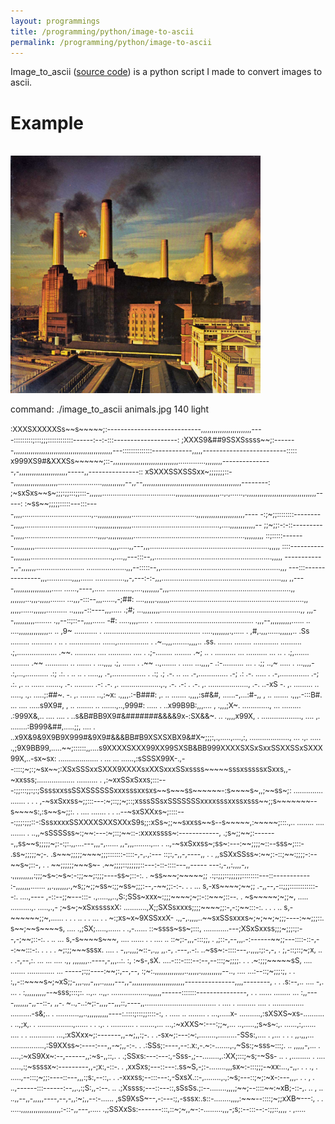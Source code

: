 ```yaml
---
layout: programmings
title: /programming/python/image-to-ascii
permalink: /programming/python/image-to-ascii
---
```


<p>Image_to_ascii (<a href="https://github.com/Plotkine/image_to_ascii" target="_blank" rel="noopener noreferrer">source code</a>) is a python script I made to convert images to ascii.</p>

<h1>Example</h1>

<p><br><img src="/programming/python/animals.jpg" alt="animals" width="400" height="auto">

command: ./image_to_ascii animals.jpg 140 light</p>

<p><small>:XXXSXXXXXSs~~s~~~~~;:----------------------------,,,,,,,,,,,,,,,,,,,,,,,,----:::::::::;:::;;;::::::::::::------:--:-:::-------------------:
;XXXS9&##9SSXSssss~~;:-------,,,,,,,,,,,,,,,,,,,,,,,,,,,,,,,,,,,,,,,,,,,,,,,---::::::::::::::------------,,,,,-------------------------:::::
x999XS9#&XXXSs~~~~~~;::-,,,,,,,,,,,,,,,,,,,,,,,,,,,,,,,.............,,,,,,,,---------------,-,,,,,,,,,,,,,,,,,,,,,,,-----,,---------------::
xSXXXSSXSSSxx~;;;;;;;::--,,,,,,,,,,,,,,,,,,,,,.....................,,,,,,,,,,,--,,--,,,,,,,,,,,,,,,,,,,,,,,,,,,,,,,,,,,,,,,,,,,,,,,--------:
;~sxSxs~~s~;;;:;;:::;;:::-,,,,,,...................................,,,,,,,,,,,,,,,,,,,,,..,.,......,.,,,,,,,,,,,,,,,,,,,,,,,,,,,,,,,,,-----:
:~ss~~;;;;;:::::---:::----,,,,.................................,..,,,,,,,,,,,,,,,,...............................,,,,,,,,,,,,,,,,,,,,,,,----
-:;~;;::::::::---------,,,,,..................................,,,,,,,,,,,,,,,,,..........................................,....,,,,,,,,,,,,--
;;~;;:-:-::----------,,,,,...................................,,,,.,,,,,,,,,,,,.....................................................,,,,,,,,,
::;:::::-------,,,,,,,,,,....................................,,,,.....,,---,,,.........................................................,,,,,
::::-----------,,,,,,,,.......................................,....,,---:::--,,........................................................,,,,,
------------,,-,,,,,,,.......................  ...................,,,--:::::--,,.........................................................,,,
---:::---------------,,,............,,,,......      ..............,,-,---:-:-,,,.........................................................,,,
,,----,,,,,,,,,,,,,,,,,,..... ......,----,.....    ............,....,,,,,,,,-,,,..........................................................,,
,,,,,,,...,,,.,,,,,.......    ...,,,-:::--,,,......,-;##: ....,,,,,.,,,,,,................................................................,,
,,,,,......,,,,,,..........  ..,,,,,-::----,,,.....  .;#;   ...,,,,,,,,...................................................................,,
,,,--,,,,,,,,,,........      .,,--::;::--,,,,......   -#:    .....,,,,..... .                ...............................................
.,,,--,,,,,,,,,,......  .. ....,,,,,,,,,,,,,,..  ..   ,9~    ...........              .       ..............................................
.....,,,,,,,,.,.....   .   ,#,.,,,......,,,,,,..      .Ss   .........                           ..........            . .. . ...............
......,............... .   .~..,,,........,,,,..      .ss.                                                                 .......  ........
............  ..........   .;,...................     .~~.                                                           ..........         ....
...........  ....      .   .;-........   ........     .~;   ..                                                    . ..........           ...
..........  ...     .. .   .;,.......    .........    .~~                                                      ...........                ..
.......    .     ...,,,,   .;,  ......           .    .~~                                                    ..,.......                    .
.....           ...,,,,-   .:-.......... ...     .    .;;                                                    ..,~                           
.....        .  ...,,,,-   .:,...,...........         .:;                                                      .:.                          
.  ..    .. .    .....,,   .-,................   .    .:;                             .;                       .-.                        ..
                     ...   .-,..............          .-;                             .:                       .-.                     .....
                       .   .-,..............          .-;                             .:.                       ,.    ..    ......  .......,
                           .-.   .........            .-:                             .-.                       ,.    ...................,.,
                           .-.                        .-:           .                 .-.                       ,.      ...................,
                           .-.                      ..-xS                              -.                       ,.      ......... ..  .....,
                           .,.                  .....;:##~.                            -.                       ,.                   .......
                       ..,:~x:                 .,,,,.:-B###:                           ,.                       ..                   .......
                     .,,,,:s#&#,               ......-,...:#-,,                        ,                        ..                   .......
                     .,,,.-:::B#.           ... .... .....s9X9#,                       ,                        ..                  ........
  ..               .......,..,999#:            ..... .  ..x99B9B:,,,....               ,                   .,,,;X~.           .............,
  ...             ......... .:999X&,..   ....   .... .  ..s&B#BB9X9#&#######&&&&9x-:SX&&~.     ..         .,,,,x99X, .  ...................,
 ....             ,. ........:B999&##,.....;;,  .... .  ..x9X&9&9X9B9X999#&9X9#&&&BB#B9XSXSXBX9&#X~;;;:,.,.....,....,:, ...................,
  ...            .,. ..... .,;9X9BB99,.....~~;::::::,,....s9XXXXSXXX99XX99SXSB&BB999XXXXSXSxSxxSSXXSSxSXXX99X,..-sx~sx:  ...................
. ...            ... ......,:sSSSX99X-.,--::::;~;:;~sx~~;:XSxSSSxxSXXX9XXXXsxXXSxxxSSxssss~~~~~sssxsssssxSxxs,,-~xxsss;..................   
..........           .     ,:~xxSSxSxxs;:::---:;;:::;;:;:;SsssxxssSSXSSSSSSxxxsssxxsxs~~s~~~ss~~~~~~-:s~~~~s~,,;~~ss~;:    ..............   
.......          .   .   . ,-~sxSxxss~;;:::---:~;::;;~;::;xsssSSsxSSSSSSSxxxxsssxxssxsss~~;;s~~~~~~~--s~~~~s:,:s~~s~;;:. .              ....
.......          .   .   ..--~sxSXXxs~;::::---:;;;:;;;::-:SssxxxxSSXXXXSXXSXXxS9s;;:xSs~;;~~sxxss~~s--s~~~~~,:~~~~~;:::.,..   ........  ....
.......              .   ..,,~sSSSSss~:;~~:---:~;::;~~::-:xxxxssss~:------------,  .;s~;;~~;:-------,,ss~~s;;;;;~;:-:;:.,,....---,,,-,......
,,-,,,........,...   .   ..,-~sxSxxss~;ss~:---:~~;;;;~::--sss~;:::-               .ss~;;;;;~;-.      .s~~~;;;;;~~~~;;;:::::::-::::-,-,.,:---
::;:,-,,-,----,,     .   . ,,sSXxSSss~:~~;:-::;~~:;;;;-:--~~s~;::-,           . .  ~~;;;;;;~~~s~-    .~~;;;;::;;;;;;::---:-::-::::---,,-----
---:,-,,:,,,,-,,    .,,,,,,,,,,:;;;~s~:~s~:-:;;~~;:;;;----ss~;::-:.            .   ~ss~~~;~~~~~;;    .:;:;;;::;;;;;;::::::::---::-----------
:-,,,,,,,.......    ,,.,,,,,,,.,~s;;~;;~ss~:;;~ss~;;;:--,-~~;;:-:-.   .    .  ...  s,-xs~~~~;~~;;    .-,,--,-::;;;::::::::::::--:. ....,----
,-::--;;~---:::-    .,.....,,..,S:;SSs~xxx~:;;;~~~~;~;:-::~~~;::--.   .            ~s~~~~~;~;;~, .....                ..........,. .....,.,-
;~s~;~xSxssssxX:    ...........,X;;SXSsxxxs;;;;~~~~;;:-,-:;~~:::-:.   .  . .   ..  s,-~~~~~~;;~,......  .  . .   .. .  .  ... .  .          
~:;xs~x~9XSSxxX-    .,,-,.,,,,..~~sxSSsxxxs~;~;~~;~;;;----:~~;;;::.                s~~;~~s~~~~s, ....  .,;SX;.....,......  . .,-......      
::~ssss~ss~;:::,    ............---;XSxSxxss;;;~;;;:;:--,-;~~;::-:.   .  ..   ...  s,-s~~~~s~~~, ....       ......    .    .  .... ..       
::~;:-,,,-:::;;, .  ,;::-,--,,,.-:------~~;;---::::-::-,--:~~:::-:. . .   .    .   ~;:;;~~~sssx. ....                 .                     
-,,.,,,;~::-,.,,    ,,.-, .---,.-:.   ..~ss~:-::::---,.,,,,:;:-,-,              .  ;,-::;::;~;x,   ..   .   .-,--,:.  ...   ...    ....  .,,
,,,,,,,..----,-,,,..:. :,  :~s-,sX. ....-:::-::::--:--,--:::;~;;;;. .      .      .~:;;;~~~~~sS, ....       .......   .............      ...
-----;:;;----:~~;:,--,--,  :;~:.,,,,,,,,,,,,,,..,,,,,.,,,,,,,,,,--..,     ....  ...:--::;~;;;:;, .      .                                   
:,,-::~~~~s~;~xS;;-,,,.,,,-,,,..,,,,,---,,-,,,,,,,,,,,,,,,,,,,,,,,,,---------------,,,,--------, .  .       .s:--,..  .... -,. ...     .    
:,,,,,,,,,,--~sss;:::;:. ..,..  ..,,.      ..................,,,,,,------:::::::---------------, . .        ......    ........ ...          
:,,----,,,,,,,-,,--::-,  ,,-.   ~..,-..:~;:-,,,,--,,,::,----,,.................................. .          ....    .   .........           
....  . ............... ..........-s&;..     .  ...........,,..,,,,,,,,,,----:.::::;:::;;::::-:, .          .....     ..  ........          
.  ...,.....x-      ..........,:sXSXS~xs-..........   . ..,;x,.    . .................,...... .  .          .,.   .      ...........        
.         .......,...   ...,:~xXXS~:---:;;~,...  ..,.....,;s~s~:,.              ......,:,......             ....  . .                       
............         ...,:xSXxx~;:-------,,-~;,,:;-. . .-sx~;:---:~:,........,.........-SSs:,....   .        ,... .  .  .     ,,.,,,...     
     ................,:S9XXss~:----:---,,-~;,,-:-.  . .:SSs;:----,--:.x:,-.~:-.......,.,~Ss:;~sss~:::;.                ..     ,,,,,-,...    
.             ....,:~xS9Xx~:--,------,,:~s-,,::,.  . .;SSxs:---:---:,-Sss-,;--........,.:XX;:::;~s;-~Ss-       ..    .        ,.........    
. ....    .....,:;~ssssx~:---------,,-;x:,-::-.  .  ,xxSxs;---::---:.ss~S,-;:-........,,,sx~:-:::;;;-~xx:...,-,,. .     .    .,             
.      .....,--:::;~;;:----::---,,,:;s:,--::,.  . .-xxxss;--:::---:,-SxsX.::-,........,.,:~s;---::;~;:~x-:---,,,. .     .     ,             
     .  ..,------:::------:--,,.,:;S:,,-:--.  .. .;Xssss;---::---::,sSsSs.;:--........,,,,;~~;--::::~~:~xB;-::-,.   ..        ,   ..        
       ..,,--,,-,,,,,----,--,-,,:~;,,--:-...... ,sS9XsS~--,-:---:;,-sssx:.s::-........,,,,:~~~--::::;~;;xXB~---:,             .             
.    .....,,,,,,,,,,,,,,,,,,,:-::-,,---,..... .,;SSXxSs:-------:::,::~;~,,~-:-.........,,,-;s;:--:::--:-:;;::,,,,       .     ,.....</small></p>
